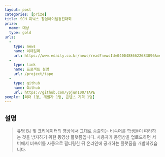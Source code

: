 ```yaml
---
layout: post
categories: [prize]
title: SCH 피닉스 창업아이템경진대회
prize:
  name: 대상
  type: gold
urls:
  -
    type: news
    name: 이데일리
    url: https://www.edaily.co.kr/news/read?newsId=04004886622683096&mediaCodeNo=257&OutLnkChk=Y
  -
    type: link
    name: 프로젝트 설명
    url: /project/tape
  -
    type: github
    name: Github
    url: https://github.com/ypjun100/TAPE
people: [리더 1명, 개발자 1명, 콘텐츠 기획 1명]
---
```


## 설명
> 유명 BJ 및 크리에이터의 영상에서 그대로 송출되는 비속어를 학생들이 따라하는 것을 방지하기 위한 동영상 플랫폼입니다. 사용자가 동영상을 업로드하면 서버에서 비속어를 자동으로 필터링한 뒤 온라인에 공개하는 플랫폼을 개발하였습니다.